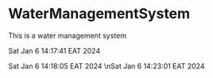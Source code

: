 # WaterManagementSystem
This is a water management system

Sat Jan  6 14:17:41 EAT 2024

Sat Jan  6 14:18:05 EAT 2024
\nSat Jan  6 14:23:01 EAT 2024
